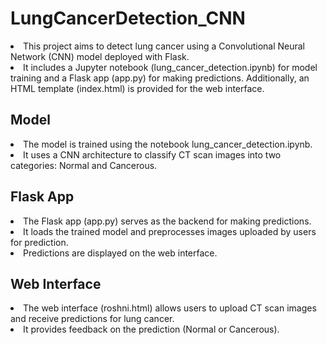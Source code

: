 # LungCancerDetection_CNN

<li>This project aims to detect lung cancer using a Convolutional Neural Network (CNN) model deployed with Flask.</li>
<li>It includes a Jupyter notebook (lung_cancer_detection.ipynb) for model training and a Flask app (app.py) for making predictions. Additionally, an HTML template (index.html) is provided for the web interface.</li>

## Model
<li>The model is trained using the notebook lung_cancer_detection.ipynb.</li>
<li>It uses a CNN architecture to classify CT scan images into two categories: Normal and Cancerous.</li>

## Flask App
<li>The Flask app (app.py) serves as the backend for making predictions.</li>
<li>It loads the trained model and preprocesses images uploaded by users for prediction.</li>
<li>Predictions are displayed on the web interface.</li>
  
## Web Interface
<li>The web interface (roshni.html) allows users to upload CT scan images and receive predictions for lung cancer.</li>
<li>It provides feedback on the prediction (Normal or Cancerous).</li>
